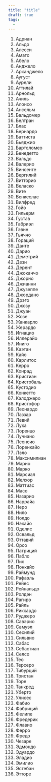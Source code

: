 ```yaml
---
title: "title"
draft: true
tags:
  - 
---
```

1. Адриан
2. Альдо
3. Алесси
4. Амато
5. Абело
6. Анджело
7. Арканджело
8. Аугуст
9. Аурели
10. Аттилай
11. Арнольд
12. Ачиль
13. Алонсо
14. Ансельм
15. Бальдомер
16. Белтран
17. Блас
18. Бернардо
19. Баттиста
20. Бьяджио
21. Бартоломео
22. Бенедетто
23. Вальдо
24. Валерио
25. Винсенте
26. Вергилий
27. Витторио
28. Веласко
29. Вите
30. Венкеслас
31. Вилфред
32. Гойо
33. Гильерм
34. Густав
35. Габриэл
36. Гэвин
37. Гьяччо
38. Гораций
39. Данте
40. Дарио
41. Деметрий
42. Дези
43. Дерент
44. Джокаччо
45. Джорно
46. Джианни
47. Джузеппе
48. Джордано
49. Дрэго
50. Джозу
51. Джуан
52. Жозе
53. Жанкарло
54. Жерардо
55. Игнацио
56. Иллерайо
57. Иниго
58. Каэтан
59. Кайо
60. Карлитос
61. Керро
62. Конрад
63. Кристиан
64. Кристобаль
65. Кустодио
66. Конкетто
67. Кэлоджеро
68. Кристофор
69. Леонардо
70. Лаззар
71. Левий
72. Лука
73. Лоренцо
74. Лучиано
75. Леонсио
76. Лоренкайо
77. Лэло
78. Максимилиан
79. Марио
80. Марко
81. Марсиал
82. Мелхор
83. Маттиас
84. Масо
85. Назарио
86. Наррайа
87. Неро
88. Нило
89. Нолдо
90. Нэкайо
91. Оделис
92. Освальд
93. Оттавий
94. Орсо
95. Патриций
96. Пабло
97. Пио
98. Понкайо
99. Раймунд
100. Рафаэль
101. Рейес
102. Рейнальдо
103. Ролдэн
104. Рагиро
105. Райль
106. Риккардо
107. Руджеро
108. Савэрио
109. Самуэл
110. Сесилий
111. Сильвио
112. Сабас
113. Себастиан
114. Селсо
115. Тео
116. Терсеро
117. Тибурций
118. Тристан
119. Торе
120. Танкред
121. Уберто
122. Улисес
123. Фабио
124. Фабриций
125. Фелипе
126. Фредерик
127. Флавио
128. Ферро
129. Фредо
130. Чезаре
131. Эдмондо
132. Эдуардо
133. Эладио
134. Эмилио
135. Эстебан
136. Этторе